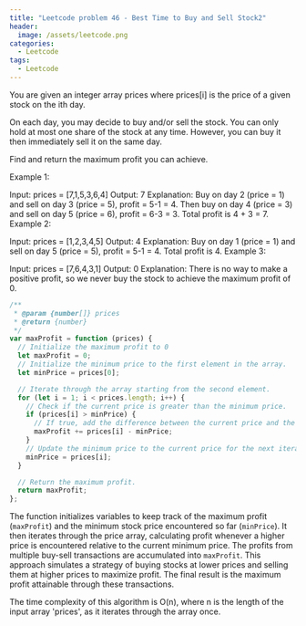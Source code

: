 ```yaml
---
title: "Leetcode problem 46 - Best Time to Buy and Sell Stock2"
header:
  image: /assets/leetcode.png
categories:
  - Leetcode
tags:
  - Leetcode
---
```


You are given an integer array prices where prices[i] is the price of a given stock on the ith day.

On each day, you may decide to buy and/or sell the stock. You can only hold at most one share of the stock at any time. However, you can buy it then immediately sell it on the same day.

Find and return the maximum profit you can achieve.

Example 1:

Input: prices = [7,1,5,3,6,4]
Output: 7
Explanation: Buy on day 2 (price = 1) and sell on day 3 (price = 5), profit = 5-1 = 4.
Then buy on day 4 (price = 3) and sell on day 5 (price = 6), profit = 6-3 = 3.
Total profit is 4 + 3 = 7.
Example 2:

Input: prices = [1,2,3,4,5]
Output: 4
Explanation: Buy on day 1 (price = 1) and sell on day 5 (price = 5), profit = 5-1 = 4.
Total profit is 4.
Example 3:

Input: prices = [7,6,4,3,1]
Output: 0
Explanation: There is no way to make a positive profit, so we never buy the stock to achieve the maximum profit of 0.

```js
/**
 * @param {number[]} prices
 * @return {number}
 */
var maxProfit = function (prices) {
  // Initialize the maximum profit to 0
  let maxProfit = 0;
  // Initialize the minimum price to the first element in the array.
  let minPrice = prices[0];

  // Iterate through the array starting from the second element.
  for (let i = 1; i < prices.length; i++) {
    // Check if the current price is greater than the minimum price.
    if (prices[i] > minPrice) {
      // If true, add the difference between the current price and the minimum price to the maximum profit.
      maxProfit += prices[i] - minPrice;
    }
    // Update the minimum price to the current price for the next iteration.
    minPrice = prices[i];
  }

  // Return the maximum profit.
  return maxProfit;
};
```

The function initializes variables to keep track of the maximum profit (`maxProfit`) and the minimum stock price encountered so far (`minPrice`). It then iterates through the price array, calculating profit whenever a higher price is encountered relative to the current minimum price. The profits from multiple buy-sell transactions are accumulated into `maxProfit`. This approach simulates a strategy of buying stocks at lower prices and selling them at higher prices to maximize profit. The final result is the maximum profit attainable through these transactions.

The time complexity of this algorithm is O(n), where n is the length of the input array 'prices', as it iterates through the array once.
